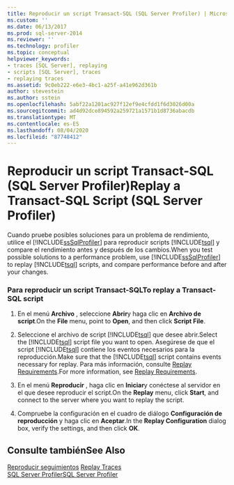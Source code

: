 ```yaml
---
title: Reproducir un script Transact-SQL (SQL Server Profiler) | Microsoft Docs
ms.custom: ''
ms.date: 06/13/2017
ms.prod: sql-server-2014
ms.reviewer: ''
ms.technology: profiler
ms.topic: conceptual
helpviewer_keywords:
- traces [SQL Server], replaying
- scripts [SQL Server], traces
- replaying traces
ms.assetid: 9c0eb222-e6e3-4bc1-a25f-a41e962d361b
author: stevestein
ms.author: sstein
ms.openlocfilehash: 5abf22a1201ac927f12ef9e4cfdd1f6d3026d00a
ms.sourcegitcommit: ad4d92dce894592a259721a1571b1d8736abacdb
ms.translationtype: MT
ms.contentlocale: es-ES
ms.lasthandoff: 08/04/2020
ms.locfileid: "87748412"
---
```

# <a name="replay-a-transact-sql-script-sql-server-profiler"></a><span data-ttu-id="0d4a6-102">Reproducir un script Transact-SQL (SQL Server Profiler)</span><span class="sxs-lookup"><span data-stu-id="0d4a6-102">Replay a Transact-SQL Script (SQL Server Profiler)</span></span>
  <span data-ttu-id="0d4a6-103">Cuando pruebe posibles soluciones para un problema de rendimiento, utilice el [!INCLUDE[ssSqlProfiler](../../includes/sssqlprofiler-md.md)] para reproducir scripts [!INCLUDE[tsql](../../includes/tsql-md.md)] y compare el rendimiento antes y después de los cambios.</span><span class="sxs-lookup"><span data-stu-id="0d4a6-103">When you test possible solutions to a performance problem, use [!INCLUDE[ssSqlProfiler](../../includes/sssqlprofiler-md.md)] to replay [!INCLUDE[tsql](../../includes/tsql-md.md)] scripts, and compare performance before and after your changes.</span></span>  
  
### <a name="to-replay-a-transact-sql-script"></a><span data-ttu-id="0d4a6-104">Para reproducir un script Transact-SQL</span><span class="sxs-lookup"><span data-stu-id="0d4a6-104">To replay a Transact-SQL script</span></span>  
  
1.  <span data-ttu-id="0d4a6-105">En el menú **Archivo** , seleccione **Abrir**y haga clic en **Archivo de script**.</span><span class="sxs-lookup"><span data-stu-id="0d4a6-105">On the **File** menu, point to **Open**, and then click **Script File**.</span></span>  
  
2.  <span data-ttu-id="0d4a6-106">Seleccione el archivo de script [!INCLUDE[tsql](../../includes/tsql-md.md)] que desee abrir.</span><span class="sxs-lookup"><span data-stu-id="0d4a6-106">Select the [!INCLUDE[tsql](../../includes/tsql-md.md)] script file you want to open.</span></span> <span data-ttu-id="0d4a6-107">Asegúrese de que el script [!INCLUDE[tsql](../../includes/tsql-md.md)] contiene los eventos necesarios para la reproducción.</span><span class="sxs-lookup"><span data-stu-id="0d4a6-107">Make sure that the [!INCLUDE[tsql](../../includes/tsql-md.md)] script contains events necessary for replay.</span></span> <span data-ttu-id="0d4a6-108">Para más información, consulte [Replay Requirements](replay-requirements.md).</span><span class="sxs-lookup"><span data-stu-id="0d4a6-108">For more information, see [Replay Requirements](replay-requirements.md).</span></span>  
  
3.  <span data-ttu-id="0d4a6-109">En el menú **Reproducir** , haga clic en **Iniciar**y conéctese al servidor en el que desee reproducir el script.</span><span class="sxs-lookup"><span data-stu-id="0d4a6-109">On the **Replay** menu, click **Start**, and connect to the server where you want to replay the script.</span></span>  
  
4.  <span data-ttu-id="0d4a6-110">Compruebe la configuración en el cuadro de diálogo **Configuración de reproducción** y haga clic en **Aceptar**.</span><span class="sxs-lookup"><span data-stu-id="0d4a6-110">In the **Replay Configuration** dialog box, verify the settings, and then click **OK**.</span></span>  
  
## <a name="see-also"></a><span data-ttu-id="0d4a6-111">Consulte también</span><span class="sxs-lookup"><span data-stu-id="0d4a6-111">See Also</span></span>  
 <span data-ttu-id="0d4a6-112">[Reproducir seguimientos](replay-traces.md) </span><span class="sxs-lookup"><span data-stu-id="0d4a6-112">[Replay Traces](replay-traces.md) </span></span>  
 [<span data-ttu-id="0d4a6-113">SQL Server Profiler</span><span class="sxs-lookup"><span data-stu-id="0d4a6-113">SQL Server Profiler</span></span>](sql-server-profiler.md)  
  
  
